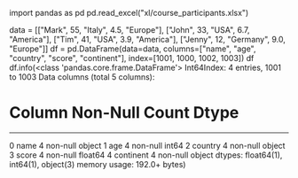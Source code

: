 import pandas as pd
pd.read_excel("xl/course_participants.xlsx")

data = [["Mark", 55, "Italy", 4.5, "Europe"],
                ["John", 33, "USA", 6.7, "America"],
                ["Tim", 41, "USA", 3.9, "America"],
                ["Jenny", 12, "Germany", 9.0, "Europe"]]
        df = pd.DataFrame(data=data,
                          columns=["name", "age", "country",
                                   "score", "continent"],
                          index=[1001, 1000, 1002, 1003])
        df
df.info(<class 'pandas.core.frame.DataFrame'>
Int64Index: 4 entries, 1001 to 1003
Data columns (total 5 columns):
 #   Column     Non-Null Count  Dtype
---  ------     --------------  -----
 0   name       4 non-null      object
 1   age        4 non-null      int64
 2   country    4 non-null      object
 3   score      4 non-null      float64
 4   continent  4 non-null      object
dtypes: float64(1), int64(1), object(3)
memory usage: 192.0+ bytes)     


